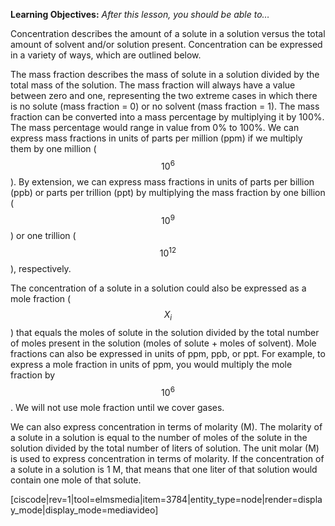 <div style="float:right;margin:auto"><ebook-button title="Concentration" link="https://genchem.science.psu.edu/14-3-concentration"></ebook-button></div>

**Learning Objectives:** _After this lesson, you should be able to…_



Concentration describes the amount of a solute in a solution versus the total amount of solvent and/or solution present. Concentration can be expressed in a variety of ways, which are outlined below. 

The mass fraction describes the mass of solute in a solution divided by the total mass of the solution. The mass fraction will always have a value between zero and one, representing the two extreme cases in which there is no solute (mass fraction = 0) or no solvent (mass fraction = 1). The mass fraction can be converted into a mass percentage by multiplying it by 100%. The mass percentage would range in value from 0% to 100%. We can express mass fractions in units of parts per million (ppm) if we multiply them by one million ($$10^6$$). By extension, we can express mass fractions in units of parts per billion (ppb) or parts per trillion (ppt) by multiplying the mass fraction by one billion ($$10^9$$) or one trillion ($$10^{12}$$), respectively.

The concentration of a solute in a solution could also be expressed as a mole fraction ($$X_i$$) that equals the moles of solute in the solution divided by the total number of moles present in the solution (moles of solute + moles of solvent). Mole fractions can also be expressed in units of ppm, ppb, or ppt. For example, to express a mole fraction in units of ppm, you would multiply the mole fraction by $$10^6$$. We will not use mole fraction until we cover gases.

We can also express concentration in terms of molarity (M). The molarity of a solute in a solution is equal to the number of moles of the solute in the solution divided by the total number of liters of solution. The unit molar (M) is used to express concentration in terms of molarity. If the concentration of a solute in a solution is 1 M, that means that one liter of that solution would contain one mole of that solute. 

[ciscode|rev=1|tool=elmsmedia|item=3784|entity_type=node|render=display_mode|display_mode=mediavideo]
